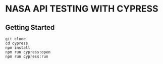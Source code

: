 # NASA API TESTING WITH CYPRESS

## Getting Started
```
git clone 
cd cypress
npm install
npm run cypress:open
npm run cypress:run
```